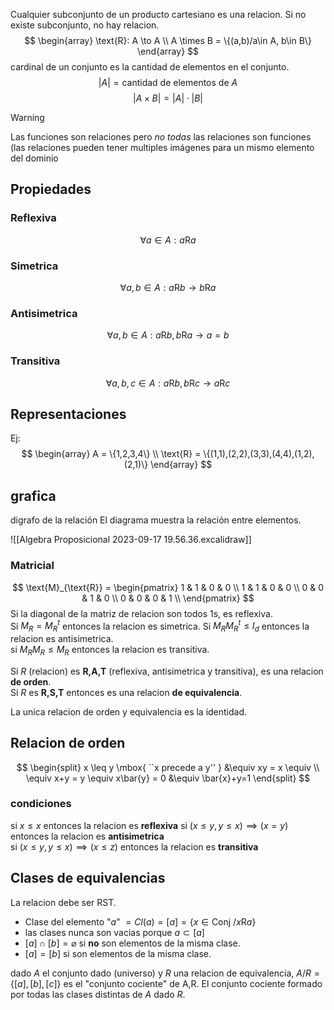 Cualquier subconjunto de un producto cartesiano es una relacion. Si no existe subconjunto, no hay relacion.
$$
\begin{array}
\text{R}: A \to A  \\
A \times B = \{(a,b)/a\in A, b\in B\}
\end{array}
$$
cardinal de un conjunto es la cantidad de elementos en el conjunto.
$$
|A| = \mbox{cantidad de elementos de } A
$$
$$
|A \times B| = |A| \cdot |B|
$$

> [!WARNING]
> Las funciones son relaciones pero *no todas* las relaciones son funciones (las relaciones pueden tener multiples imágenes para un mismo elemento del dominio

## Propiedades
### Reflexiva
$$
\forall a \in A: a\text{R}a
$$
### Simetrica
$$
\forall a,b \in A: a\text{R}b \to b\text{R}a
$$
### Antisimetrica
$$
\forall a,b \in A: a\text{R}b,b\text{R}a \to a=b
$$
### Transitiva
$$
\forall a,b,c \in A: a\text{R}b, b\text{R}c \to a\text{R}c
$$
## Representaciones
Ej:
$$
\begin{array}
A = \{1,2,3,4\}  \\
\text{R} = \{(1,1),(2,2),(3,3),(4,4),(1,2),(2,1)\}
\end{array}
$$
## grafica
digrafo de la relación
El diagrama muestra la relación entre elementos. 

![[Algebra Proposicional 2023-09-17 19.56.36.excalidraw]]

### Matricial
$$
\text{M}_{\text{R}} = \begin{pmatrix}
1 & 1 & 0 & 0 \\
1 & 1 & 0 & 0 \\
0 & 0 & 1 & 0 \\
0 & 0 & 0 & 1 \\
\end{pmatrix}
$$
Si la diagonal de la matriz de relacion son todos 1s, es reflexiva.   
Si $M_{R}= M_{R}^{t}$ entonces la relacion es simetrica.
Si $M_{R}M_{R}^{t} \leq I_{d}$ entonces la relacion es antisimetrica.  
si $M_{R}M_{R} \leq M_{R}$ entonces la relacion es transitiva.

Si $R$ (relacion) es **R,A,T** (reflexiva, antisimetrica y transitiva), es una relacion **de orden**.  
Si $R$ es **R,S,T** entonces es una relacion **de equivalencia**.

La unica relacion de orden y equivalencia es la identidad.

## Relacion de orden
$$
\begin{split}
x \leq y \mbox{ ``x precede a y'' } &\equiv xy = x \equiv \\
\equiv x+y = y \equiv x\bar{y} = 0 &\equiv \bar{x}+y=1
\end{split}
$$
### condiciones

si $x \leq x$ entonces la relacion es **reflexiva** 
si $(x \leq y, y \leq x) \implies (x=y)$ entonces la relacion es **antisimetrica**  
si $(x \leq y, y \leq x) \implies (x \leq z)$ entonces la relacion es **transitiva**
## Clases de equivalencias
La relacion debe ser RST. 

* Clase del elemento "$a$" $= Cl(a) = [a] = \{ x \in \text{Conj } / x\text{R}a \}$
* las clases nunca son vacias porque $a \subset [a]$
* $[a] \cap [b] = \varnothing$ si **no** son elementos de la misma clase.
* $[a] = [b]$ si son elementos de la misma clase.

dado $A$ el conjunto dado (universo) y $R$ una relacion de equivalencia,  $A/R = \{ [a], [b], [c] \}$ es el "conjunto cociente" de A,R. El conjunto cociente formado por todas las clases distintas de $A$ dado $R$. 